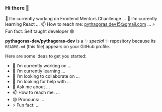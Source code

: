 ### Hi there 👋


🔭 I’m currently working on Frontend Mentors Chanllenge ...
🌱 I’m currently learning React ...
📫 How to reach me: pythagoras.dev15@gmail.com ...
⚡ Fun fact: Self taught developer 😄

**pythagoras-dev/pythagoras-dev** is a ✨ _special_ ✨ repository because its `README.md` (this file) appears on your GitHub profile.

Here are some ideas to get you started:

- 🔭 I’m currently working on ...
- 🌱 I’m currently learning ...
- 👯 I’m looking to collaborate on ...
- 🤔 I’m looking for help with ...
- 💬 Ask me about ...
- 📫 How to reach me: ...
- 😄 Pronouns: ...
- ⚡ Fun fact: ...

